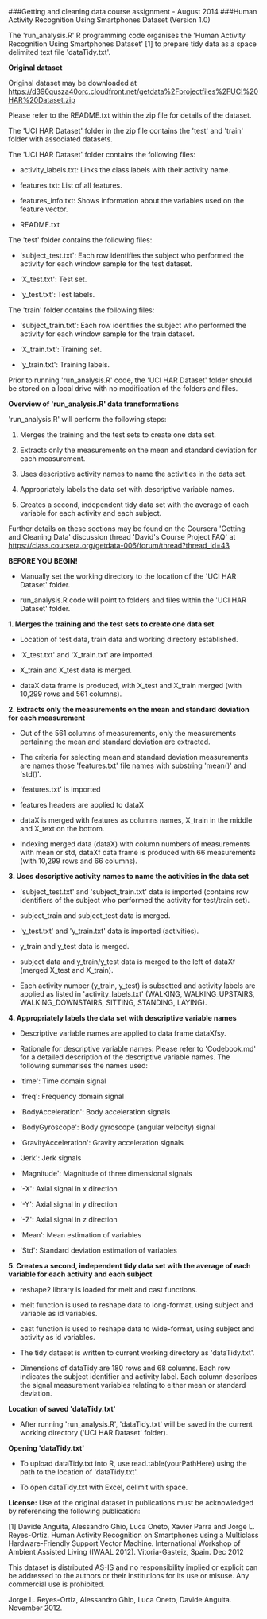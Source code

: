 ###Getting and cleaning data course assignment - August 2014
###Human Activity Recognition Using Smartphones Dataset (Version 1.0)


The 'run_analysis.R' R programming code organises the 'Human Activity Recognition Using Smartphones Dataset' [1] to prepare tidy data as a space delimited text file 'dataTidy.txt'.



__Original dataset__

Original dataset may be downloaded at https://d396qusza40orc.cloudfront.net/getdata%2Fprojectfiles%2FUCI%20HAR%20Dataset.zip

Please refer to the README.txt within the zip file for details of the dataset. 

The 'UCI HAR Dataset' folder in the zip file contains the 'test' and 'train' folder with associated datasets. 

The 'UCI HAR Dataset' folder contains the following files:

- activity_labels.txt: Links the class labels with their activity name.

- features.txt: List of all features.

- features_info.txt: Shows information about the variables used on the feature vector.

- README.txt

The 'test' folder contains the following files:

- 'subject_test.txt': Each row identifies the subject who performed the activity for each window sample for the test dataset.

- 'X_test.txt': Test set.

- 'y_test.txt': Test labels.

The 'train' folder contains the following files:

- 'subject_train.txt': Each row identifies the subject who performed the activity for each window sample for the train dataset. 

- 'X_train.txt': Training set.

- 'y_train.txt': Training labels.

Prior to running 'run_analysis.R' code, the 'UCI HAR Dataset' folder should be stored on a local drive with no modification of the folders and files.



__Overview of 'run_analysis.R' data transformations__

'run_analysis.R' will perform the following steps:

1. Merges the training and the test sets to create one data set.

2. Extracts only the measurements on the mean and standard deviation for each measurement.

3. Uses descriptive activity names to name the activities in the data set.

4. Appropriately labels the data set with descriptive variable names. 

5. Creates a second, independent tidy data set with the average of each variable for each activity and each subject. 

Further details on these sections may be found on the Coursera 'Getting and Cleaning Data' discussion thread 'David's Course Project FAQ' at https://class.coursera.org/getdata-006/forum/thread?thread_id=43



__BEFORE YOU BEGIN!__

- Manually set the working directory to the location of the 'UCI HAR Dataset' folder. 

- run_analysis.R code will point to folders and files within the 'UCI HAR Dataset' folder.




__1. Merges the training and the test sets to create one data set__

- Location of test data, train data and working directory established.

- 'X_test.txt' and 'X_train.txt' are imported.

- X_train and X_test data is merged.

- dataX data frame is produced, with X_test and X_train merged (with 10,299 rows and 561 columns).



__2. Extracts only the measurements on the mean and standard deviation for each measurement__

- Out of the 561 columns of measurements, only the measurements pertaining the mean and standard deviation are extracted. 

- The criteria for selecting mean and standard deviation measurements are names those 'features.txt' file names with substring 'mean()' and 'std()'.

- 'features.txt' is imported

- features headers are applied to dataX

- dataX is merged with features as columns names, X_train in the middle and X_text on the bottom.

- Indexing merged data (dataX) with column numbers of measurements with mean or std, dataXf data frame is produced with 66 measurements (with 10,299 rows and 66 columns).


		
__3. Uses descriptive activity names to name the activities in the data set__

- 'subject_test.txt' and 'subject_train.txt' data is imported (contains row identifiers of the subject who performed the activity for test/train set).			

- subject_train and subject_test data is merged.

- 'y_test.txt' and 'y_train.txt' data is imported (activities).

- y_train and y_test data is merged.        

- subject data and y_train/y_test data is merged to the left of dataXf (merged X_test and X_train).		

- Each activity number (y_train, y_test) is subsetted and activity labels are applied as listed in 'activity_labels.txt' (WALKING, WALKING_UPSTAIRS, WALKING_DOWNSTAIRS, SITTING, STANDING, LAYING).


		
__4. Appropriately labels the data set with descriptive variable names__

- Descriptive variable names are applied to data frame dataXfsy.

- Rationale for descriptive variable names: Please refer to 'Codebook.md' for a detailed description of the descriptive variable names. The following summarises the names used:

* 'time': Time domain signal

* 'freq': Frequency domain signal

* 'BodyAcceleration': Body acceleration signals

* 'BodyGyroscope': Body gyroscope (angular velocity) signal	

* 'GravityAcceleration': Gravity acceleration signals

* 'Jerk': Jerk signals

* 'Magnitude': Magnitude of three dimensional signals

* '-X': Axial signal in x direction

* '-Y': Axial signal in y direction

* '-Z': Axial signal in z direction

* 'Mean': Mean estimation of variables

* 'Std': Standard deviation estimation of variables                 
	


__5. Creates a second, independent tidy data set with the average of each variable for each activity and each subject__

- reshape2 library is loaded for melt and cast functions.        

- melt function is used to reshape data to long-format, using subject and variable as id variables.        

- cast function is used to reshape data to wide-format, using subject and activity as id variables.          

- The tidy dataset is written to current working directory as 'dataTidy.txt'. 

- Dimensions of dataTidy are 180 rows and 68 columns. Each row indicates the subject identifier and activity label. Each column describes the signal measurement variables relating to either mean or standard deviation.         



__Location of saved 'dataTidy.txt'__         

- After running 'run_analysis.R', 'dataTidy.txt' will be saved in the current working directory ('UCI HAR Dataset' folder).    
                
__Opening 'dataTidy.txt'__

- To upload dataTidy.txt into R, use read.table(yourPathHere) using the path to the location of 'dataTidy.txt'.

- To open dataTidy.txt with Excel, delimit with space.




__License:__
Use of the original dataset in publications must be acknowledged by referencing the following publication: 

[1] Davide Anguita, Alessandro Ghio, Luca Oneto, Xavier Parra and Jorge L. Reyes-Ortiz. Human Activity Recognition on Smartphones using a Multiclass Hardware-Friendly Support Vector Machine. International Workshop of Ambient Assisted Living (IWAAL 2012). Vitoria-Gasteiz, Spain. Dec 2012

This dataset is distributed AS-IS and no responsibility implied or explicit can be addressed to the authors or their institutions for its use or misuse. Any commercial use is prohibited.

Jorge L. Reyes-Ortiz, Alessandro Ghio, Luca Oneto, Davide Anguita. November 2012.